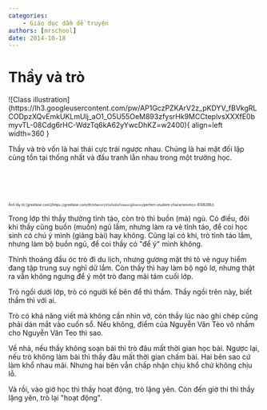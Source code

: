 ```yaml
---
categories:
    - Giáo dục dầm dề truyện
authors: [mrschool]
date: 2014-10-18
---
```


# Thầy và trò

<div class="result" markdown>
![Class illustration](https://lh3.googleusercontent.com/pw/AP1GczPZKArV2z_pKDYV_fBVkgRLCODpzXQvEmkUKLmUlj_aO1_O5U55OeM893zfysrHk9MCCteplvsXXXfE0bmyvTL-08Cdg6rHC-WdzTq6kA62yYwcDhKZ=w2400){ align=left width=360 }

Thầy và trò vốn là hai thái cực trái ngược nhau. Chúng là hai mặt đối lập cùng tồn tại thống nhất và đấu tranh lẫn nhau trong một trường học.
</div>
<br>
<br>
<!-- more -->
<br>
<br>
<span style="font-size: 0.5em;">Ảnh lấy từ [greelane.com](https://greelane.com/th/ทรัพยากร/สำหรับนักเรียนและผู้ปกครอง/perfect-student-characteristics-4148286/)</span>

Trong lớp thì thầy thường tỉnh táo, còn trò thì buồn (mà) ngủ. Có điều, đôi khi thầy cũng buồn (muốn) ngủ lắm, nhưng làm ra vẻ tỉnh táo, để coi học sinh có chú ý mình (giảng bài) hay không. Cũng lại có khi, trò tỉnh táo lắm, nhưng làm bộ buồn ngủ, để coi thầy có "để ý" mình không.

Thỉnh thoảng đầu óc trò đi du lịch, nhưng gương mặt thì tỏ vẻ nguy hiểm đang tập trung suy nghĩ dữ lắm. Còn thầy thì hay làm bộ ngó lơ, nhưng thật ra vẫn không ngưng để ý một trò đang mãi tám cuối lớp.

Trò ngồi dưới lớp, trò có người kế bên để thì thầm. Thầy ngồi trên này, biết thầm thì với ai.

Trò có khả năng viết mà không cần nhìn vở, còn thầy lúc nào ghi chép cũng phải dán mắt vào cuốn sổ. Nếu không, điểm của Nguyễn Văn Tèo vô nhầm cho Nguyễn Văn Teo thì sao.

Về nhà, nếu thầy không soạn bài thì trò đâu mất thời gian học bài. Ngược lại, nếu trò không làm bài thì thầy đâu mất thời gian chấm bài. Hai bên sao cứ làm khổ nhau mãi. Nhưng hai bên vẫn chấp nhận chịu khổ chứ không chịu lỗ.

Và rồi, vào giờ học thì thầy hoạt động, trò lặng yên. Còn đến giờ thi thì thầy lặng yên, trò lại "hoạt động".